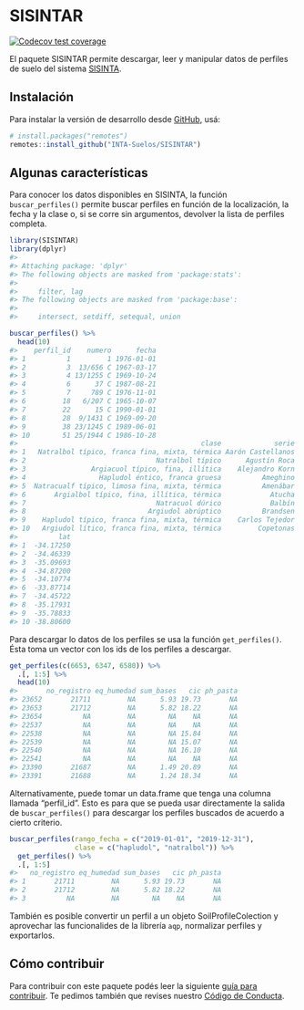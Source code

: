 
<!-- README.md is generated from README.Rmd. Please edit that file -->

# SISINTAR

<!-- badges: start -->

[![Codecov test
coverage](https://codecov.io/gh/INTA-Suelos/SISINTAR/branch/main/graph/badge.svg)](https://codecov.io/gh/INTA-Suelos/SISINTAR?branch=main)
<!-- badges: end -->

El paquete SISINTAR permite descargar, leer y manipular datos de
perfiles de suelo del sistema [SISINTA](http://sisinta.inta.gob.ar/).

## Instalación

Para instalar la versión de desarrollo desde
[GitHub](https://github.com/), usá:

``` r
# install.packages("remotes")
remotes::install_github("INTA-Suelos/SISINTAR")
```

## Algunas características

Para conocer los datos disponibles en SISINTA, la función
`buscar_perfiles()` permite buscar perfiles en función de la
localización, la fecha y la clase o, si se corre sin argumentos,
devolver la lista de perfiles completa.

``` r
library(SISINTAR)
library(dplyr)
#> 
#> Attaching package: 'dplyr'
#> The following objects are masked from 'package:stats':
#> 
#>     filter, lag
#> The following objects are masked from 'package:base':
#> 
#>     intersect, setdiff, setequal, union

buscar_perfiles() %>% 
  head(10)
#>    perfil_id    numero      fecha
#> 1          1         1 1976-01-01
#> 2          3  13/656 C 1967-03-17
#> 3          4 13/1255 C 1969-10-24
#> 4          6      37 C 1987-08-21
#> 5          7     789 C 1976-11-01
#> 6         18   6/207 C 1965-10-07
#> 7         22      15 C 1990-01-01
#> 8         28  9/1431 C 1969-09-20
#> 9         38 23/1245 C 1989-06-01
#> 10        51 25/1944 C 1986-10-28
#>                                             clase             serie       lon
#> 1   Natralbol típico, franca fina, mixta, térmica Aarón Castellanos -61.85000
#> 2                                Natralbol típico      Agustín Roca -60.74271
#> 3                Argiacuol típico, fina, illítica    Alejandro Korn -58.35011
#> 4                  Hapludol éntico, franca gruesa          Ameghino -62.40742
#> 5  Natracualf típico, limosa fina, mixta, térmica          Amenábar -62.19973
#> 6       Argialbol típico, fina, illítica, térmica            Atucha -59.43827
#> 7                                Natracuol dúrico            Balbín -62.80778
#> 8                              Argiudol abrúptico          Brandsen -58.29163
#> 9    Hapludol típico, franca fina, mixta, térmica    Carlos Tejedor -61.93083
#> 10   Argiudol lítico, franca fina, mixta, térmica         Copetonas -60.35188
#>          lat
#> 1  -34.17250
#> 2  -34.46339
#> 3  -35.09693
#> 4  -34.87200
#> 5  -34.10774
#> 6  -33.87714
#> 7  -34.45722
#> 8  -35.17931
#> 9  -35.78833
#> 10 -38.80600
```

Para descargar lo datos de los perfiles se usa la función
`get_perfiles()`. Ésta toma un vector con los ids de los perfiles a
descargar.

``` r
get_perfiles(c(6653, 6347, 6580)) %>% 
  .[, 1:5] %>% 
  head(10)
#>       no_registro eq_humedad sum_bases   cic ph_pasta
#> 23652       21711         NA      5.93 19.73       NA
#> 23653       21712         NA      5.82 18.22       NA
#> 23654          NA         NA        NA    NA       NA
#> 22537          NA         NA        NA    NA       NA
#> 22538          NA         NA        NA 15.84       NA
#> 22539          NA         NA        NA 15.07       NA
#> 22540          NA         NA        NA 16.10       NA
#> 22541          NA         NA        NA    NA       NA
#> 23390       21687         NA      1.49 20.89       NA
#> 23391       21688         NA      1.24 18.34       NA
```

Alternativamente, puede tomar un data.frame que tenga una columna
llamada “perfil_id”. Esto es para que se pueda usar directamente la
salida de `buscar_perfiles()` para descargar los perfiles buscados de
acuerdo a cierto criterio.

``` r
buscar_perfiles(rango_fecha = c("2019-01-01", "2019-12-31"),
                clase = c("hapludol", "natralbol")) %>%
  get_perfiles() %>% 
  .[, 1:5] 
#>   no_registro eq_humedad sum_bases   cic ph_pasta
#> 1       21711         NA      5.93 19.73       NA
#> 2       21712         NA      5.82 18.22       NA
#> 3          NA         NA        NA    NA       NA
```

También es posible convertir un perfil a un objeto SoilProfileColection
y aprovechar las funcionalides de la librería `aqp`, normalizar perfiles
y exportarlos.

## Cómo contribuir

Para contribuir con este paquete podés leer la siguiente [guía para
contribuir](https://github.com/INTA-Suelos/SISINTAR/blob/main/.github/CONTRIBUTING.md).
Te pedimos también que revises nuestro [Código de
Conducta](https://www.contributor-covenant.org/es/version/2/0/code_of_conduct/code_of_conduct.md).
